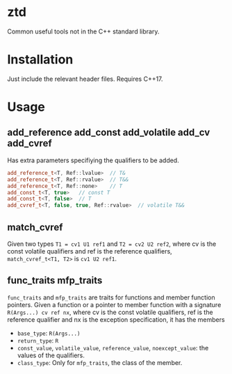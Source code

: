 # ztd

Common useful tools not in the C++ standard library.

# Installation

Just include the relevant header files. Requires C++17.

# Usage

## add_reference add_const add_volatile add_cv add_cvref

Has extra parameters specifiying the qualifiers to be added.

````c++
add_reference_t<T, Ref::lvalue>  // T&
add_reference_t<T, Ref::rvalue>  // T&&
add_reference_t<T, Ref::none>    // T
add_const_t<T, true>   // const T
add_const_t<T, false>  // T
add_cvref_t<T, false, true, Ref::rvalue>  // volatile T&&
````

## match_cvref

Given two types `T1 = cv1 U1 ref1` and `T2 = cv2 U2 ref2`, where cv is the const volatile qualifiers and ref is the reference qualifiers,
`match_cvref_t<T1, T2>` is `cv1 U2 ref1`.

## func_traits mfp_traits

`func_traits` and `mfp_traits` are traits for functions and member function pointers.
Given a function or a pointer to member function with a signature `R(Args...) cv ref nx`,
where cv is the const volatile qualifiers, ref is the reference qualifier and nx is the exception specification, it has the members

* `base_type`: `R(Args...)`
* `return_type`: `R`
* `const_value`, `volatile_value`, `reference_value`, `noexcept_value`: the values of the qualifiers.
* `class_type`: Only for `mfp_traits`, the class of the member.
